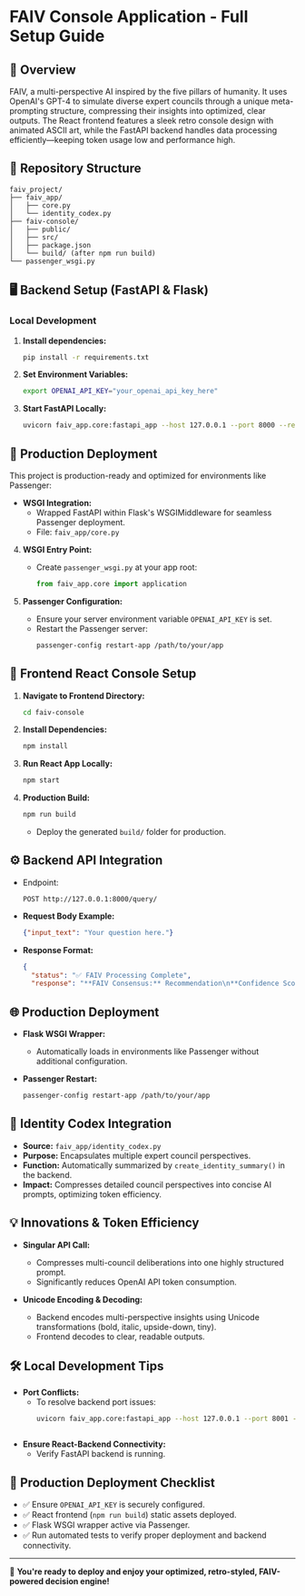 # FAIV Console Application - Full Setup Guide

## 📌 Overview

FAIV, a multi-perspective AI inspired by the five pillars of humanity. It uses OpenAI's GPT-4 to simulate diverse expert councils through a unique meta-prompting structure, compressing their insights into optimized, clear outputs. The React frontend features a sleek retro console design with animated ASCII art, while the FastAPI backend handles data processing efficiently—keeping token usage low and performance high.

## 📂 Repository Structure

```
faiv_project/
├── faiv_app/
│   ├── core.py
│   └── identity_codex.py
├── faiv-console/
│   ├── public/
│   ├── src/
│   ├── package.json
│   └── build/ (after npm run build)
└── passenger_wsgi.py
```

## 🖥️ Backend Setup (FastAPI & Flask)

### Local Development

1. **Install dependencies:**
   ```bash
   pip install -r requirements.txt
   ```

2. **Set Environment Variables:**
   ```bash
   export OPENAI_API_KEY="your_openai_api_key_here"
   ```

3. **Start FastAPI Locally:**
   ```bash
   uvicorn faiv_app.core:fastapi_app --host 127.0.0.1 --port 8000 --reload
   ```

## 🚀 Production Deployment

This project is production-ready and optimized for environments like Passenger:

- **WSGI Integration:**
  - Wrapped FastAPI within Flask's WSGIMiddleware for seamless Passenger deployment.
  - File: `faiv_app/core.py`

4. **WSGI Entry Point:**
   - Create `passenger_wsgi.py` at your app root:
     ```python
     from faiv_app.core import application
     ```

5. **Passenger Configuration:**
   - Ensure your server environment variable `OPENAI_API_KEY` is set.
   - Restart the Passenger server:
     ```bash
     passenger-config restart-app /path/to/your/app
     ```

## 🚀 Frontend React Console Setup

1. **Navigate to Frontend Directory:**
   ```bash
   cd faiv-console
   ```

2. **Install Dependencies:**
   ```bash
   npm install
   ```

3. **Run React App Locally:**
   ```bash
   npm start
   ```

4. **Production Build:**
   ```bash
   npm run build
   ```
   - Deploy the generated `build/` folder for production.

## ⚙️ Backend API Integration

- Endpoint:
  ```http
  POST http://127.0.0.1:8000/query/
  ```
- **Request Body Example:**
  ```json
  {"input_text": "Your question here."}
  ```

- **Response Format:**
  ```json
  {
    "status": "✅ FAIV Processing Complete",
    "response": "**FAIV Consensus:** Recommendation\n**Confidence Score:** 95%\n**Justification:** Brief reasoning."
  ```

## 🌐 Production Deployment

- **Flask WSGI Wrapper:**
  - Automatically loads in environments like Passenger without additional configuration.

- **Passenger Restart:**
  ```bash
  passenger-config restart-app /path/to/your/app
  ```

## 🎯 Identity Codex Integration

- **Source:** `faiv_app/identity_codex.py`
- **Purpose:** Encapsulates multiple expert council perspectives.
- **Function:** Automatically summarized by `create_identity_summary()` in the backend.
- **Impact:** Compresses detailed council perspectives into concise AI prompts, optimizing token efficiency.

## 💡 Innovations & Token Efficiency

- **Singular API Call:**
  - Compresses multi-council deliberations into one highly structured prompt.
  - Significantly reduces OpenAI API token consumption.

- **Unicode Encoding & Decoding:**
  - Backend encodes multi-perspective insights using Unicode transformations (bold, italic, upside-down, tiny).
  - Frontend decodes to clear, readable outputs.

## 🛠 Local Development Tips

- **Port Conflicts:**
  - To resolve backend port issues:
    ```bash
    uvicorn faiv_app.core:fastapi_app --host 127.0.0.1 --port 8001 --reload
  ```

- **Ensure React-Backend Connectivity:**
  - Verify FastAPI backend is running.

## 📌 Production Deployment Checklist

- ✅ Ensure `OPENAI_API_KEY` is securely configured.
- ✅ React frontend (`npm run build`) static assets deployed.
- ✅ Flask WSGI wrapper active via Passenger.
- ✅ Run automated tests to verify proper deployment and backend connectivity.

---

🎉 **You're ready to deploy and enjoy your optimized, retro-styled, FAIV-powered decision engine!**

